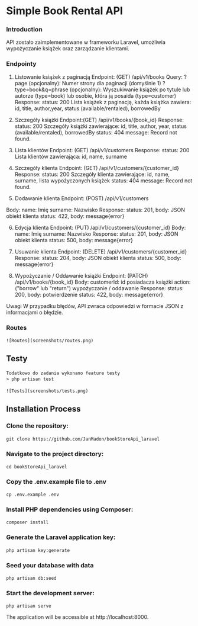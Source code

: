 # Simple Book Rental API
### Introduction
API zostało zaimplementowane w frameworku Laravel, umożliwia wypożyczanie książek oraz zarządzanie klientami.

### Endpointy
1. Listowanie książek z paginacją
Endpoint: (GET) /api/v1/books
Query:
    ?page (opcjonalny): Numer strony dla paginacji (domyślnie 1)
    ?type=book&q=phrase (opcjonalny): Wyszukiwanie książek po tytule lub autorze (type=book) lub osobie, która ją posaida (type=customer)
Response:
    status: 200
        Lista książek z paginacją, każda książka zawiera:
        id, title, author,year, status (available/rentaled), borrowedBy

2. Szczegóły książki
Endpoint:(GET) /api/v1/books/{book_id}
Response:
    status: 200 
        Szczegóły książki zawierające:
        id, title, author, year, status (available/rentaled), borrowedBy
    status: 404
        message: Record not found.

3. Lista klientów
Endpoint: (GET) /api/v1/customers
Response:
    status: 200
        Lista klientów zawierająca:
        id, name, surname

4. Szczegóły klienta
Endpoint: (GET) /api/v1/customers/{customer_id}
Response:
    status: 200
        Szczegóły klienta zawierające:
        id, name, surname, lista wypożyczonych książek
    status: 404
        message: Record not found.

5. Dodawanie klienta
Endpoint: (POST) /api/v1/customers

Body:
    name: Imię
    surname: Nazwisko
Response:
    status: 201, body: JSON obiekt klienta 
    status: 422, body: message{error}

6. Edycja klienta
Endpoint: (PUT) /api/v1/customers/{customer_id}
Body:
    name: Imię
    surname: Nazwisko
Response:
    status: 201, body: JSON obiekt klienta 
    status: 500, body: message{error}

7. Usuwanie klienta
Endpoint: (DELETE) /api/v1/customers/{customer_id}
Response:
    status: 204, body: JSON obiekt klienta
    status: 500, body: message{error}

8. Wypożyczanie / Oddawanie książki
Endpoint: (PATCH) /api/v1/books/{book_id}
Body: 
    customerId: id posiadacza książki
    action: ("borrow" lub "return") wypożyczanie / oddawanie
Response:
    status: 200, body: potwierdzenie
    status: 422, body: message{error} 

Uwagi
W przypadku błędów, API zwraca odpowiedzi w formacie JSON z informacjami o błędzie.

### Routes
    ![Routes](screenshots/routes.png)

## Testy
    Todatkowo do zadania wykonano feature testy
    > php artisan test

    ![Tests](screenshots/tests.png)

## Installation Process

### Clone the repository:

    git clone https://github.com/JanMadon/bookStoreApi_laravel

### Navigate to the project directory:
    cd bookStoreApi_laravel

### Copy the .env.example file to .env 
    cp .env.example .env

### Install PHP dependencies using Composer:
    composer install

### Generate the Laravel application key:
    php artisan key:generate

### Seed your database with data
    php artisan db:seed

### Start the development server:
    php artisan serve

The application will be accessible at http://localhost:8000.

